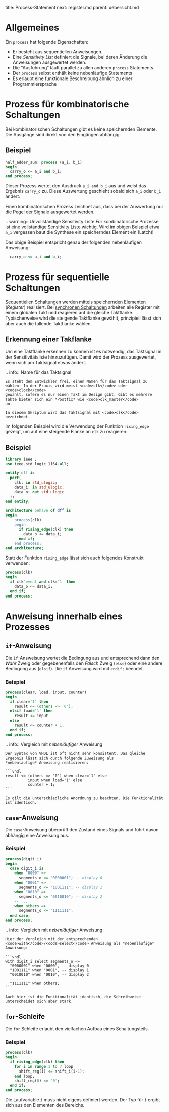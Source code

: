 title: Process-Statement
next: register.md
parent: uebersicht.md

# Allgemeines
Ein <code>process</code> hat folgende Eigenschaften:

* Er besteht aus sequentiellen Anweisungen.
* Eine *Sensitivity List* definiert die Signale, bei deren Änderung die Anweisungen ausgewertet werden.
* Die "Ausführung" läuft parallel zu allen anderen <code>process</code> Statements
* Der <code>process</code> selbst enthält keine nebenläufige Statements
* Es erlaubt eine funktionale Beschreibung ähnlich zu einer Programmiersprache

# Prozess für kombinatorische Schaltungen
Bei kombinatorischen Schaltungen gibt es keine speichernden Elemente. Die Ausgänge sind direkt von den Eingängen abhängig.

## Beispiel

```vhdl
half_adder_sum: process (a_i, b_i)
begin
  carry_o <= a_i and b_i;
end process;
```

Dieser Prozess wertet den Ausdruck <code>a_i and b_i</code> aus und weist das Ergebnis <code>carry_o</code> zu. Diese Auswertung geschieht
sobald sich <code>a_i</code> oder <code>b_i</code> ändert.

Einen kombinatorischen Prozess zeichnet aus, dass bei der Auswertung nur die Pegel der Signale ausgewertet werden.

.. warning:: Unvollständige Sensitivity Liste
    Für kombinatorische Prozesse ist eine vollständige Sensitivity Liste wichtig. Wird im obigen Beispiel etwa <code>a_i</code>
    vergessen baut die Synthese ein speicherndes Element ein (Latch)!

Das obige Beispiel entspricht genau der folgenden nebenläufigen Anweisung:

```vhdl
  carry_o <= a_i and b_i;
```

# Prozess für sequentielle Schaltungen
Sequentiellen Schaltungen werden mittels speichernden Elementen (*Register*) realisiert. Bei
[synchronen Schaltungen](../grundlagen_der_digitaltechnik/synchrones_design.html) arbeiten alle Register mit
einem globalen Takt und reagieren auf die gleiche Taktflanke. Typischerweise wird die steigende Taktflanke gewählt,
prinzipiell lässt sich aber auch die fallende Taktflanke wählen.

## Erkennung einer Takflanke
Um eine Taktflanke erkennen zu können ist es notwendig, das Taktsignal in der Sensitivitätsliste hinzuzufügen. Damit wird
der Prozess ausgewertet, wenn sich am Taktsignal etwas ändert.

.. info:: Name für das Taktsignal

    Es steht dem Entwickler frei, einen Namen für das Taktsignal zu wählen. In der Praxis wird meist <code>clk</code> oder <code>clock</code>
    gewählt, sofern es nur einen Takt im Design gibt. Gibt es mehrere Takte bieter sich ein *Postfix* wie <code>clk_master</code>
    an.

    In diesem Skriptum wird das Taktsignal mit <code>clk</code> bezeichnet.

Im folgenden Beispiel wird die Verwendung der Funktion <code>rising_edge</code> gezeigt, um auf eine steigende Flanke an <code>clk</code> zu
reagieren:

## Beispiel
```vhdl
library ieee ;
use ieee.std_logic_1164.all;

entity dff is
  port(
    clk: in std_ulogic;
    data_i: in std_ulogic;
    data_o: out std_ulogic
  );
end entity;

architecture behave of dff is
begin
    process(clk)
    begin
      if rising_edge(clk) then
        data_o <= data_i;
      end if;
    end process;
end architecture;
```

Statt der Funktion <code>rising_edge</code> lässt sich auch folgendes Konstrukt verwenden:

```vhdl
process(clk)
begin
  if clk'event and clk='1' then
    data_o <= data_i;
  end if;
end process;
```

# Anweisung innerhalb eines Prozesses
## <code>if</code>-Anweisung
Die <code>if</code>-Answeisung wertet die Bedingung aus und entsprechend dann den *Wahr* Zweig oder gegebenenfalls den *Falsch*
Zweig (<code>else</code>) oder eine andere Bedingung aus (<code>elsif</code>). Die <code>if</code> Anweisung wird mit <code>endif;</code> beendet.

### Beispiel

```vhdl
process(clear, load, input, counter)
begin
  if clear='1' then
    result <= (others => '0');
  elsif load='1' then
    result <= input
  else
    result <= counter + 1;
  end if;
end process;
```

.. info:: Vergleich mit *nebenläufiger* Anweisung

    Der Syntax von VHDL ist oft nicht sehr konsistent. Das gleiche Ergebnis lässt sich durch folgende Zuweisung als
    *nebenläufige* Anweisung realisieren:

    ```vhdl
    result <= (others => '0') when clear='1' else
              input when load='1' else
              counter + 1;
    ```

    Es gilt die unterschiedliche Anordnung zu beachten. Die Funktionalität ist identisch.

## <code>case</code>-Anweisung
Die <code>case</code>-Anweisung überprüft den Zustand eines Signals und führt davon abhängig eine Anweisung aus.

### Beispiel
```vhdl
process(digit_i)
begin
  case digit_i is
    when "0000" =>
      segments_o <= "0000001"; -- display 0
    when "0001" =>
      segments_o <= "1001111"; -- display 1
    when "0010" =>
      segments_o <= "0010010"; -- display 2
    -- ...
    when others =>
      segments_o <= "1111111";
  end case;
end process;
```

.. info:: Vergleich mit *nebenläufiger* Anweisung

    Hier der Vergleich mit der entsprechenden <code>with</code>/<code>select</code> Anweisung als *nebenläufige* Anweisung:

    ```vhdl
    with digit_i select segments_o <=
      "0000001" when "0000", -- display 0
      "1001111" when "0001", -- display 1
      "0010010" when "0010", -- display 2
      -- ...
      "1111111" when others;
    ```

    Auch hier ist die Funktionalität identisch, die Schreibweise unterscheidet sich aber stark.

## <code>for</code>-Schleife
Die <code>for</code> Schleife erlaubt den vielfachen Aufbau eines Schaltungsteils.

### Beispiel
```vhdl
process(clk)
begin
  if rising_edge(clk) then
    for i in range 1 to 7 loop
      shift_reg(i) <= shift_i(i-1);
    end loop;
    shift_reg(0) <= '0';
  end if;
end process;
```

Die Laufvariable <code>i</code> muss nicht eigens definiert werden. Der Typ für <code>i</code> ergibt sich aus den Elementen des Bereichs.
